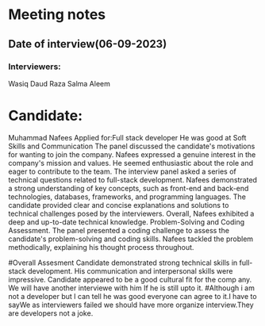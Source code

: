  # Meeting notes 
 ## Date of interview(06-09-2023) 
 ### Interviewers: 

Wasiq
Daud
Raza
Salma
Aleem

 # Candidate: 
Muhammad Nafees 
Applied for:Full stack developer
He was good at Soft Skills and Communication
The panel discussed the candidate's motivations for wanting to join the company.
Nafees expressed a genuine interest in the company's mission and values.
He seemed enthusiastic about the role and eager to contribute to the team.
The interview panel asked a series of technical questions related to full-stack development.
Nafees demonstrated a strong understanding of key concepts, such as front-end and back-end technologies, databases, frameworks, and programming languages.
The candidate provided clear and concise explanations and solutions to technical challenges posed by the interviewers.
Overall, Nafees exhibited a deep and up-to-date technical knowledge.
Problem-Solving and Coding Assessment.
The panel presented a coding challenge to assess the candidate's problem-solving and coding skills.
Nafees tackled the problem methodically, explaining his thought process throughout.

#Overall Assesment
Candidate demonstrated strong technical skills in full-stack development.
His communication and interpersonal skills were impressive.
Candidate appeared to be a good cultural fit for the comp
any.
We will have another interviewe with him If he is still upto it.
#Although i am not a developer but I can tell he was good everyone can agree to it.I have to sayWe as interviewers failed we should have more organize interview.They are developers not a joke.
